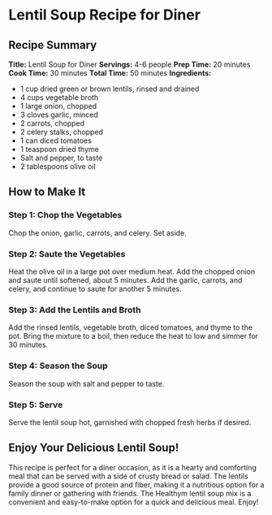 # Lentil Soup Recipe for Diner

## Recipe Summary

**Title:** Lentil Soup for Diner
**Servings:** 4-6 people
**Prep Time:** 20 minutes
**Cook Time:** 30 minutes
**Total Time:** 50 minutes
**Ingredients:**

* 1 cup dried green or brown lentils, rinsed and drained
* 4 cups vegetable broth
* 1 large onion, chopped
* 3 cloves garlic, minced
* 2 carrots, chopped
* 2 celery stalks, chopped
* 1 can diced tomatoes
* 1 teaspoon dried thyme
* Salt and pepper, to taste
* 2 tablespoons olive oil

## How to Make It

### Step 1: Chop the Vegetables
Chop the onion, garlic, carrots, and celery. Set aside.

### Step 2: Saute the Vegetables
Heat the olive oil in a large pot over medium heat. Add the chopped onion and saute until softened, about 5 minutes. Add the garlic, carrots, and celery, and continue to saute for another 5 minutes.

### Step 3: Add the Lentils and Broth
Add the rinsed lentils, vegetable broth, diced tomatoes, and thyme to the pot. Bring the mixture to a boil, then reduce the heat to low and simmer for 30 minutes.

### Step 4: Season the Soup
Season the soup with salt and pepper to taste.

### Step 5: Serve
Serve the lentil soup hot, garnished with chopped fresh herbs if desired.

## Enjoy Your Delicious Lentil Soup!

This recipe is perfect for a diner occasion, as it is a hearty and comforting meal that can be served with a side of crusty bread or salad. The lentils provide a good source of protein and fiber, making it a nutritious option for a family dinner or gathering with friends. The Healthym lentil soup mix is a convenient and easy-to-make option for a quick and delicious meal. Enjoy!